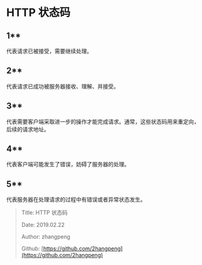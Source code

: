 # HTTP 状态码

## 1\*\*

代表请求已被接受，需要继续处理。

## 2\*\*

代表请求已成功被服务器接收、理解、并接受。

## 3\*\*

代表需要客户端采取进一步的操作才能完成请求。通常，这些状态码用来重定向，后续的请求地址。

## 4\*\*

代表客户端可能发生了错误，妨碍了服务器的处理。

## 5\*\*

代表服务器在处理请求的过程中有错误或者异常状态发生。

> Title: HTTP 状态码
>
> Date: 2019.02.22
>
> Author: zhangpeng
>
> Github: [https://github.com/2hangpeng](https://github.com/2hangpeng)

